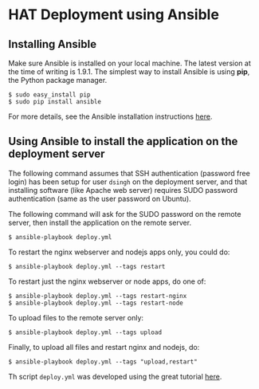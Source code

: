 # HAT Deployment using Ansible


## Installing Ansible

Make sure Ansible is installed on your local machine. The latest version 
at the time of writing is 1.9.1. The simplest way to install Ansible 
is using **pip**, the Python package manager.

```
$ sudo easy_install pip
$ sudo pip install ansible
```

For more details, see the Ansible installation instructions 
[here](http://docs.ansible.com/intro_installation.html#latest-releases-via-pip).


## Using Ansible to install the application on the deployment server

The following command assumes that SSH authentication (password free login) 
has been setup for user `dsingh` on the deployment server, and that 
installing software (like Apache web server) requires SUDO password 
authentication (same as the user password on Ubuntu). 

The following command will ask for the SUDO password on the remote server, 
then install the application on the remote server.
```
$ ansible-playbook deploy.yml
```

To restart the nginx webserver and nodejs apps only, you could do:
```
$ ansible-playbook deploy.yml --tags restart
```

To restart just the nginx webserver or node apps, do one of:
```
$ ansible-playbook deploy.yml --tags restart-nginx
$ ansible-playbook deploy.yml --tags restart-node 
```
To upload files to the remote server only:
```
$ ansible-playbook deploy.yml --tags upload
```

Finally, to upload all files and restart nginx and nodejs, do:
```
$ ansible-playbook deploy.yml --tags "upload,restart"
```


Th script `deploy.yml` was developed using the great tutorial
[here](https://www.digitalocean.com/community/tutorials/how-to-configure-apache-using-ansible-on-ubuntu-14-04).
